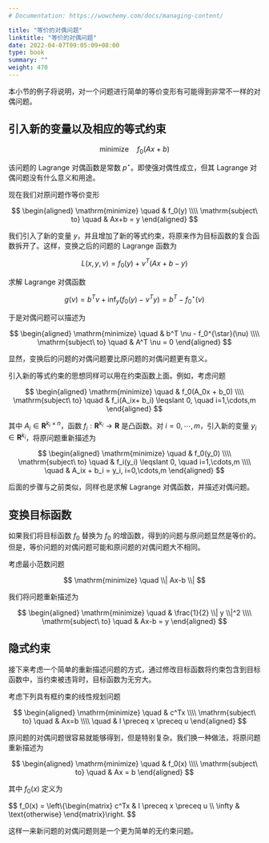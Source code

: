 ```yaml
---
# Documentation: https://wowchemy.com/docs/managing-content/

title: "等价的对偶问题"
linktitle: "等价的对偶问题"
date: 2022-04-07T09:05:09+08:00
type: book
summary: ""
weight: 470
---
```


<!--more-->

本小节的例子将说明，对一个问题进行简单的等价变形有可能得到非常不一样的对偶问题。

## 引入新的变量以及相应的等式约束

$$
\mathrm{minimize} \quad f_0(Ax+b)
$$

该问题的 Lagrange 对偶函数是常数 $p^{\star}$。即使强对偶性成立，但其 Lagrange 对偶问题没有什么意义和用途。

现在我们对原问题作等价变形

$$
\begin{aligned}
    \mathrm{minimize} \quad & f_0(y) \\\\
    \mathrm{subject\ to} \quad & Ax+b = y
\end{aligned}
$$

我们引入了新的变量 $y$，并且增加了新的等式约束，将原来作为目标函数的复合函数拆开了。这样，变换之后的问题的 Lagrange 函数为

$$
L(x, y, \nu) = f_0(y) + \nu^T(Ax+b-y)
$$

求解 Lagrange 对偶函数

$$
g(\nu) = b^T \nu + \inf_y (f_0(y) - \nu^T y) = b^T - f_0^{\star}(\nu)
$$

于是对偶问题可以描述为

$$
\begin{aligned}
    \mathrm{minimize} \quad & b^T \nu - f_0^{\star}(\nu) \\\\
    \mathrm{subject\ to} \quad & A^T \nu = 0
\end{aligned}
$$

显然，变换后的问题的对偶问题要比原问题的对偶问题更有意义。

引入新的等式约束的思想同样可以用在约束函数上面。例如，考虑问题

$$
\begin{aligned}
    \mathrm{minimize} \quad & f_0(A_0x + b_0) \\\\
    \mathrm{subject\ to} \quad & f_i(A_ix+ b_i) \leqslant 0, \quad i=1,\cdots,m
\end{aligned}
$$

其中 $A_i \in \mathbf{R}^{k_i \times n}$，函数 $f_i: \mathbf{R}^{k_i} \rightarrow \mathbf{R}$ 是凸函数。对 $i=0,\cdots,m$，引入新的变量 $y_i \in \mathbf{R}^{k_i}$，将原问题重新描述为

$$
\begin{aligned}
    \mathrm{minimize} \quad & f_0(y_0) \\\\
    \mathrm{subject\ to} \quad & f_i(y_i) \leqslant 0, \quad i=1,\cdots,m \\\\
    \quad & A_ix + b_i = y_i, i=0,\cdots,m
\end{aligned}
$$

后面的步骤与之前类似，同样也是求解 Lagrange 对偶函数，并描述对偶问题。

## 变换目标函数

如果我们将目标函数 $f_0$ 替换为 $f_0$ 的增函数，得到的问题与原问题显然是等价的。但是，等价问题的对偶问题可能和原问题的对偶问题大不相同。

考虑最小范数问题

$$
\mathrm{minimize} \quad \\| Ax-b \\|
$$

我们将问题重新描述为

$$
\begin{aligned}
    \mathrm{minimize} \quad & \frac{1}{2} \\| y \\|^2 \\\\
    \mathrm{subject\ to} \quad & Ax-b = y
\end{aligned}
$$

## 隐式约束

接下来考虑一个简单的重新描述问题的方式，通过修改目标函数将约束包含到目标函数中，当约束被违背时，目标函数为无穷大。

考虑下列具有框约束的线性规划问题

$$
\begin{aligned}
    \mathrm{minimize} \quad & c^Tx \\\\
    \mathrm{subject\ to} \quad & Ax=b \\\\
    \quad & l \preceq x \preceq u
\end{aligned}
$$

原问题的对偶问题很容易就能够得到，但是特别复杂。我们换一种做法，将原问题重新描述为

$$
\begin{aligned}
    \mathrm{minimize} \quad & f_0(x) \\\\
    \mathrm{subject\ to} \quad & Ax = b
\end{aligned}
$$

其中 $f_0(x)$ 定义为

$$
f_0(x) = \left\\{\begin{matrix}
    c^Tx & l \preceq x \preceq u \\\\
    \infty & \text{otherwise}
\end{matrix}\right.
$$

这样一来新问题的对偶问题则是一个更为简单的无约束问题。